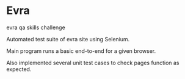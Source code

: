 # Evra
evra qa skills challenge

Automated test suite of evra site using Selenium.

Main program runs a basic end-to-end for a given browser.

Also implemented several unit test cases to check pages function as expected.
